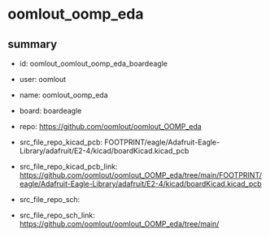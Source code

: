 # oomlout_oomp_eda
 
## summary 
* id: oomlout_oomlout_oomp_eda_boardeagle
* user: oomlout
* name: oomlout_oomp_eda
* board: boardeagle
* repo: https://github.com/oomlout/oomlout_OOMP_eda
* src_file_repo_kicad_pcb: FOOTPRINT/eagle/Adafruit-Eagle-Library/adafruit/E2-4/kicad/boardKicad.kicad_pcb
* src_file_repo_kicad_pcb_link: https://github.com/oomlout/oomlout_OOMP_eda/tree/main/FOOTPRINT/eagle/Adafruit-Eagle-Library/adafruit/E2-4/kicad/boardKicad.kicad_pcb


* src_file_repo_sch: 
* src_file_repo_sch_link: https://github.com/oomlout/oomlout_OOMP_eda/tree/main/






